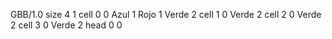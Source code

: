<gs-board without-header> GBB/1.0
size 4 1
cell 0 0 Azul 1 Rojo 1 Verde 2 
cell 1 0 Verde 2 
cell 2 0 Verde 2 
cell 3 0 Verde 2 
head 0 0 </gs-board>